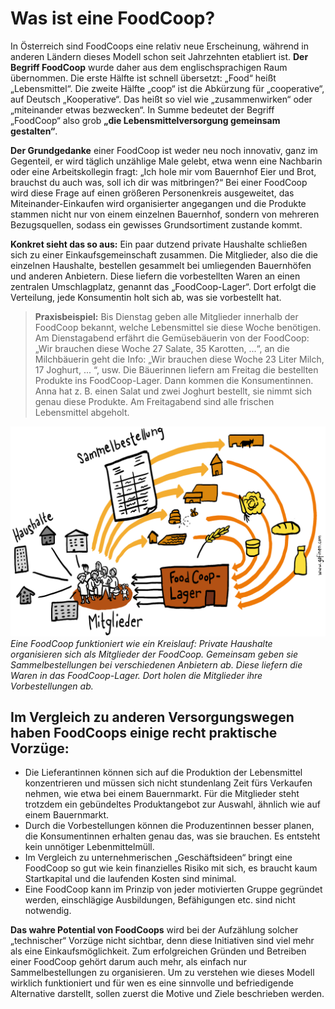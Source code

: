 # Was ist eine FoodCoop?

In Österreich sind FoodCoops eine relativ neue Erscheinung,
während in anderen Ländern dieses Modell schon
seit Jahrzehnten etabliert ist. **Der Begriff FoodCoop**
wurde daher aus dem englischsprachigen Raum
übernommen. Die erste Hälfte ist schnell übersetzt: „Food“
heißt „Lebensmittel“. Die zweite Hälfte „coop“ ist die
Abkürzung für „cooperative“, auf Deutsch „Kooperative“.
Das heißt so viel wie „zusammenwirken“ oder „miteinander
etwas bezwecken“. In Summe bedeutet der Begriff
„FoodCoop“ also grob **„die Lebensmittelversorgung
gemeinsam gestalten“**.

**Der Grundgedanke** einer FoodCoop ist weder neu noch
innovativ, ganz im Gegenteil, er wird täglich unzählige
Male gelebt, etwa wenn eine Nachbarin oder eine Arbeitskollegin
fragt: „Ich hole mir vom Bauernhof Eier und Brot,
brauchst du auch was, soll ich dir was mitbringen?“ Bei
einer FoodCoop wird diese Frage auf einen größeren Personenkreis
ausgeweitet, das Miteinander-Einkaufen wird
organisierter angegangen und die Produkte stammen
nicht nur von einem einzelnen Bauernhof, sondern von
mehreren Bezugsquellen, sodass ein gewisses Grundsortiment
zustande kommt.

**Konkret sieht das so aus:** Ein paar dutzend
private Haushalte schließen sich zu einer
Einkaufsgemeinschaft zusammen.
Die Mitglieder, also die die einzelnen Haushalte,
bestellen gesammelt bei umliegenden
Bauernhöfen und anderen Anbietern.
Diese liefern die vorbestellten Waren an
einen zentralen Umschlagplatz, genannt das
„FoodCoop-Lager“. Dort erfolgt die Verteilung,
jede Konsumentin holt sich ab, was sie
vorbestellt hat.

> **Praxisbeispiel:** Bis Dienstag geben alle Mitglieder
> innerhalb der FoodCoop bekannt, welche Lebensmittel
> sie diese Woche benötigen. Am Dienstagabend
> erfährt die Gemüsebäuerin von der FoodCoop: „Wir
> brauchen diese Woche 27 Salate, 35 Karotten, ...“, an
> die Milchbäuerin geht die Info: „Wir brauchen diese
> Woche 23 Liter Milch, 17 Joghurt, ... “, usw.
> Die Bäuerinnen liefern am Freitag die bestellten
> Produkte ins FoodCoop-Lager. Dann kommen die
> Konsumentinnen. Anna hat z. B. einen Salat und
> zwei Joghurt bestellt, sie nimmt sich genau diese
> Produkte. Am Freitagabend sind alle frischen
> Lebensmittel abgeholt.

![](images/1_1.png)
_Eine FoodCoop funktioniert wie ein Kreislauf: Private Haushalte
organisieren sich als Mitglieder der FoodCoop. Gemeinsam geben sie
Sammelbestellungen bei verschiedenen Anbietern ab. Diese liefern
die Waren in das FoodCoop-Lager. Dort holen die Mitglieder ihre
Vorbestellungen ab._


## Im Vergleich zu anderen Versorgungswegen haben FoodCoops einige recht praktische Vorzüge:

* Die Lieferantinnen können sich auf die Produktion der
Lebensmittel konzentrieren und müssen sich nicht stundenlang
Zeit fürs Verkaufen nehmen, wie etwa bei einem
Bauernmarkt. Für die Mitglieder steht trotzdem ein
gebündeltes Produktangebot zur Auswahl, ähnlich wie
auf einem Bauernmarkt.
* Durch die Vorbestellungen können die Produzentinnen
besser planen, die Konsumentinnen erhalten genau das,
was sie brauchen. Es entsteht kein unnötiger Lebenmittelmüll.
* Im Vergleich zu unternehmerischen „Geschäftsideen“
bringt eine FoodCoop so gut wie kein finanzielles Risiko
mit sich, es braucht kaum Startkapital und die laufenden
Kosten sind minimal.
* Eine FoodCoop kann im Prinzip von jeder motivierten
Gruppe gegründet werden, einschlägige Ausbildungen,
Befähigungen etc. sind nicht notwendig.

**Das wahre Potential von FoodCoops** wird bei der Aufzählung
solcher „technischer“ Vorzüge nicht sichtbar,
denn diese Initiativen sind viel mehr als eine Einkaufsmöglichkeit.
Zum erfolgreichen Gründen und Betreiben
einer FoodCoop gehört darum auch mehr, als einfach nur
Sammelbestellungen zu organisieren. Um zu verstehen
wie dieses Modell wirklich funktioniert und für wen es
eine sinnvolle und befriedigende Alternative darstellt,
sollen zuerst die Motive und Ziele beschrieben werden.
